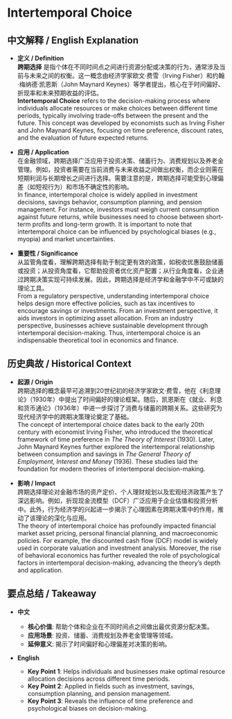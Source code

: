 # Intertemporal Choice

## 中文解释 / English Explanation

* **定义 / Definition**  
  **跨期选择** 是指个体在不同时间点之间进行资源分配或决策的行为，通常涉及当前与未来之间的权衡。这一概念由经济学家欧文·费雪（Irving Fisher）和约翰·梅纳德·凯恩斯（John Maynard Keynes）等学者提出，核心在于时间偏好、折现率和未来预期收益的评估。  
  **Intertemporal Choice** refers to the decision-making process where individuals allocate resources or make choices between different time periods, typically involving trade-offs between the present and the future. This concept was developed by economists such as Irving Fisher and John Maynard Keynes, focusing on time preference, discount rates, and the evaluation of future expected returns.

* **应用 / Application**  
  在金融领域，跨期选择广泛应用于投资决策、储蓄行为、消费规划以及养老金管理。例如，投资者需要在当前消费与未来收益之间做出权衡，而企业则需在短期利润与长期增长之间进行选择。需要注意的是，跨期选择可能受到心理偏差（如短视行为）和市场不确定性的影响。  
  In finance, intertemporal choice is widely applied in investment decisions, savings behavior, consumption planning, and pension management. For instance, investors must weigh current consumption against future returns, while businesses need to choose between short-term profits and long-term growth. It is important to note that intertemporal choice can be influenced by psychological biases (e.g., myopia) and market uncertainties.

* **重要性 / Significance**  
  从监管角度看，理解跨期选择有助于制定更有效的政策，如税收优惠鼓励储蓄或投资；从投资角度看，它帮助投资者优化资产配置；从行业角度看，企业通过跨期决策实现可持续发展。因此，跨期选择是经济学和金融学中不可或缺的理论工具。  
  From a regulatory perspective, understanding intertemporal choice helps design more effective policies, such as tax incentives to encourage savings or investments. From an investment perspective, it aids investors in optimizing asset allocation. From an industry perspective, businesses achieve sustainable development through intertemporal decision-making. Thus, intertemporal choice is an indispensable theoretical tool in economics and finance.

## 历史典故 / Historical Context

* **起源 / Origin**  
  跨期选择的概念最早可追溯到20世纪初的经济学家欧文·费雪，他在《利息理论》（1930年）中提出了时间偏好的理论框架。随后，凯恩斯在《就业、利息和货币通论》（1936年）中进一步探讨了消费与储蓄的跨期关系。这些研究为现代经济学中的跨期决策理论奠定了基础。  
  The concept of intertemporal choice dates back to the early 20th century with economist Irving Fisher, who introduced the theoretical framework of time preference in *The Theory of Interest* (1930). Later, John Maynard Keynes further explored the intertemporal relationship between consumption and savings in *The General Theory of Employment, Interest and Money* (1936). These studies laid the foundation for modern theories of intertemporal decision-making.

* **影响 / Impact**  
  跨期选择理论对金融市场的资产定价、个人理财规划以及宏观经济政策产生了深远影响。例如，折现现金流模型（DCF）广泛应用于企业估值和投资分析中。此外，行为经济学的兴起进一步揭示了心理因素在跨期决策中的作用，推动了该理论的深化与应用。  
  The theory of intertemporal choice has profoundly impacted financial market asset pricing, personal financial planning, and macroeconomic policies. For example, the discounted cash flow (DCF) model is widely used in corporate valuation and investment analysis. Moreover, the rise of behavioral economics has further revealed the role of psychological factors in intertemporal decision-making, advancing the theory’s depth and application.

## 要点总结 / Takeaway

* **中文**  
  - **核心价值**: 帮助个体和企业在不同时间点之间做出最优资源分配决策。  
  - **应用场景**: 投资、储蓄、消费规划及养老金管理等领域。  
  - **延伸意义**: 揭示了时间偏好和心理偏差对决策的影响。

* **English**  
  - **Key Point 1**: Helps individuals and businesses make optimal resource allocation decisions across different time periods.  
  - **Key Point 2**: Applied in fields such as investment, savings, consumption planning, and pension management.  
  - **Key Point 3**: Reveals the influence of time preference and psychological biases on decision-making.
